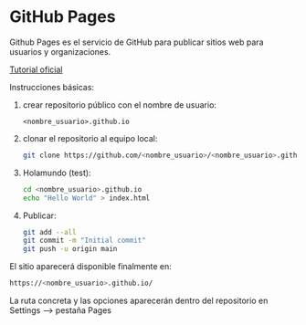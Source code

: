

# GitHub Pages


Github Pages es el servicio de GitHub para publicar sitios web para usuarios y organizaciones. 


[Tutorial oficial](https://pages.github.com/)


Instrucciones básicas:

1. crear repositorio público con el nombre de usuario:

    ```
    <nombre_usuario>.github.io
    ```

2. clonar el repositorio al equipo local:

    ```bash
    git clone https://github.com/<nombre_usuario>/<nombre_usuario>.github.io
    ```

3. Holamundo (test):

    ```bash
    cd <nombre_usuario>.github.io
    echo "Hello World" > index.html
    ```

    
4. Publicar:

    ```bash
    git add --all
    git commit -m "Initial commit"
    git push -u origin main
    ```

El sitio aparecerá disponible finalmente en:

```bash
https://<nombre_usuario>.github.io/
```

La ruta concreta y las opciones aparecerán dentro del repositorio en Settings --> pestaña Pages


